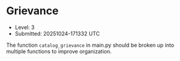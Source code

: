 # Grievance

- Level: 3
- Submitted: 20251024-171332 UTC

The function `catalog_grievance` in main.py should be broken up into multiple functions to improve organization.
